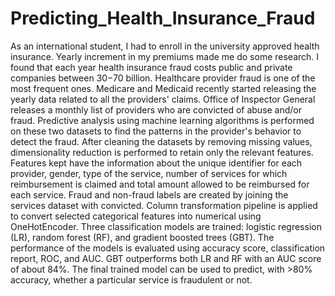 # Predicting_Health_Insurance_Fraud

As an international student, I had to enroll in the university approved health insurance. Yearly increment in my premiums made me do some research. I found that each year health insurance fraud costs public and private companies between $30-$70 billion. Healthcare provider fraud is one of the most frequent ones. Medicare and Medicaid recently started releasing the yearly data related to all the providers' claims. Office of Inspector General releases a monthly list of providers who are convicted of abuse and/or fraud. Predictive analysis using machine learning algorithms is performed on these two datasets to find the patterns in the provider's behavior to detect the fraud. After cleaning the datasets by removing missing values, dimensionality reduction is performed to retain only the relevant features. Features kept have the information about the unique identifier for each provider, gender, type of the service, number of services for which reimbursement is claimed and total amount allowed to be reimbursed for each service. Fraud and non-fraud labels are created by joining the services dataset with convicted. Column transformation pipeline is applied to convert selected categorical features into numerical using OneHotEncoder. Three classification models are trained: logistic regression (LR), random forest (RF), and gradient boosted trees (GBT). The performance of the models is evaluated using accuracy score, classification report, ROC, and AUC. GBT outperforms both LR and RF with an AUC score of about 84%. The final trained model can be used to predict, with >80% accuracy, whether a particular service is fraudulent or not. 
